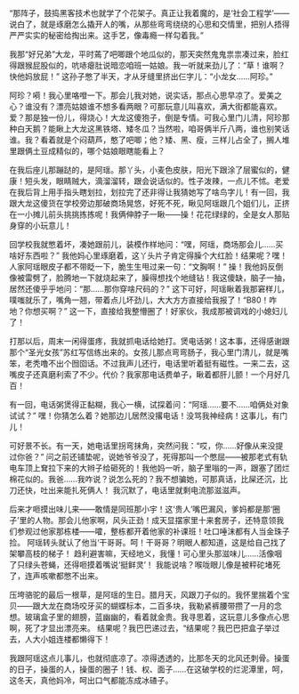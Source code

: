 “那阵子，鼓捣黑客技术也就学了个花架子。真正让我着魔的，是‘社会工程学’——说白了，就是琢磨怎么撬开人的嘴，从那些弯弯绕绕的心思和交情里，把别人捂得严严实实的秘密给掏出来。这手艺，像毒瘾一样勾着我。”

我那“好兄弟”大龙，平时蔫了吧唧跟个地瓜似的，那天突然鬼鬼祟祟凑过来，脸红得跟猴屁股似的，吭哧瘪肚说暗恋咱班一姑娘。我一听就来劲儿了：“草！谁啊？快他妈放屁！” 这孙子憋了半天，才从牙缝里挤出仨字儿：“小龙女……阿珍。”

阿珍？嗬！我心里咯噔一下。那会儿我对她，说实话，那点心思早凉了。爱美之心？谁没有？漂亮姑娘谁不想多看两眼？可那玩意儿叫喜欢，满大街都能喜欢。爱？那是独一份儿，得烧心！大龙这傻狍子，倒是专情。可我心里门儿清，阿珍那种白天鹅？能瞅上大龙这黑铁塔、矮冬瓜？当然啦，咱哥俩半斤八两，谁也别笑话谁。我？看着就是个闷葫芦，憨了吧唧；他？矮、黑、瘦，三样儿占全了，搁人堆里跟俩土豆成精似的，哪个姑娘眼瞎能看上？

在我后座儿那蹦跶的，是阿瑶。那丫头，小麦色皮肤，阳光下跟涂了层蜜似的，健康！短头发，眼睛贼大，滴溜溜转，跟会说话似的。性子泼辣，一点儿不怵。老爱在我后背上用手指头瞎划拉，划拉完了还非得让我猜她写了啥鸟字儿！有一回，我跟大龙这傻货在学校旁边那破商场晃悠，好死不死，瞅见阿瑶跟几个姐们儿，正挤在一小摊儿前头挑挑拣拣呢！我俩伸脖子一瞅——操！花花绿绿的，全是女人那贴身穿的小玩意儿！

回学校我就憋着坏，凑她跟前儿，装模作样地问：“嘿，阿瑶，商场那会儿……买啥好东西啦？” 我他妈心里琢磨着，这丫头片子肯定得臊个大红脸！结果呢？嘿！人家阿瑶眼皮子都不带眨一下，脆生生甩过来一句：“文胸啊！” 操！我他妈反倒像被雷劈了，脸腾地一下就烧起来了，臊得想找个地缝钻！我这傻缺，脑子一抽，居然还傻乎乎地问：“那……那你穿啥尺码的？” 这下可好，阿瑶瞅着我那窘样儿，噗嗤就乐了，嘴角一翘，带着点儿坏劲儿，大大方方直接给我报了！“B80！咋地？你想买啊？” 这一下，直接给我整懵圈了！好家伙，我成那被调戏的小媳妇儿了！

打那以后，周末一闲得蛋疼，我就抓电话给她打。煲电话粥！这本事，还得感谢跟那个“圣光女孩”苏红写信练出来的。女孩儿那点弯弯肠子，我心里门清儿，就是嘴笨，老秃噜不出个囫囵话。不过我声儿还行，电话里听着挺有磁性。一来二去，这嘴皮子还真磨利索了不少。代价？我家那电话费单子，瞅着都肝儿颤！一个月好几百！

有一回，电话粥煲得正黏糊，我心一横，试探着问：“阿瑶……要不……咱俩处对象试试？” 嘿！你猜怎么着？她那边儿居然没撂电话！没骂我神经病！这事儿，有门儿！

可好景不长。有一天，她电话里拐弯抹角，突然问我：“哎，你……好像从来没提过你爸？” 问之前还铺垫呢，说她爷爷没了，死得那叫一个憋屈——被那老式有轨电车顶上耷拉下来的大辫子给砸死的！我他妈一听，脑子里嗡的一声，跟塞了团烂棉花似的。我爸……我咋说？说怎么死的？我不想骗她，可那真话，比屎还沉，比刀还快，吐出来能扎死俩人！ 我沉默了，电话里就剩电流那滋滋声。

后来才咂摸出味儿来——敢情是同班那小宇！这‘贵人’嘴巴漏风，爹妈都是那‘圈子’里的人物。那会儿他家啊，风头正劲！成天显摆家里十来套房子，还特意领我们参观过他家那栋楼——嚯，整栋都开着他家的补课班！吐口唾沫都有人当金珠子捡。 阿瑶转头就认了他当‘干哥哥。呵！干哥哥？明眼人都知道，这是给自己找了架攀高枝的梯子！ 趋利避害嘛，天经地义，我懂！可心里头那滋味儿……活像咽了只绿头苍蝇，还得咂摸着嘴说‘挺鲜灵’！ 我能说啥？喉咙眼儿像是被秤砣堵死了，连声咳嗽都憋不出来。

压垮骆驼的最后一根草，是阿瑶的生日。腊月天，风跟刀子似的。我怀里揣着个宝贝——跟大龙在商场咬牙买的蝴蝶标本，二百多块，我勒紧裤腰带攒了一月的念想。玻璃盒子里的翅膀，蓝幽幽的，看着就金贵。我寻思着，这玩意儿多像点心思啊，死了才显出漂亮来。 结果呢？我巴巴递过去，“结果呢？我巴巴把盒子举过去，人大小姐连楼都懒得下！ 

我跟阿瑶这点儿事儿，也就彻底凉了。凉得透透的，比那冬天的北风还刺骨。操蛋的日子，操蛋的人，操蛋的圈子！钱、权、面子……在这破学校的烂泥潭里，呵，这冬天，真他妈冷，呵出口气都能冻成冰碴子。
